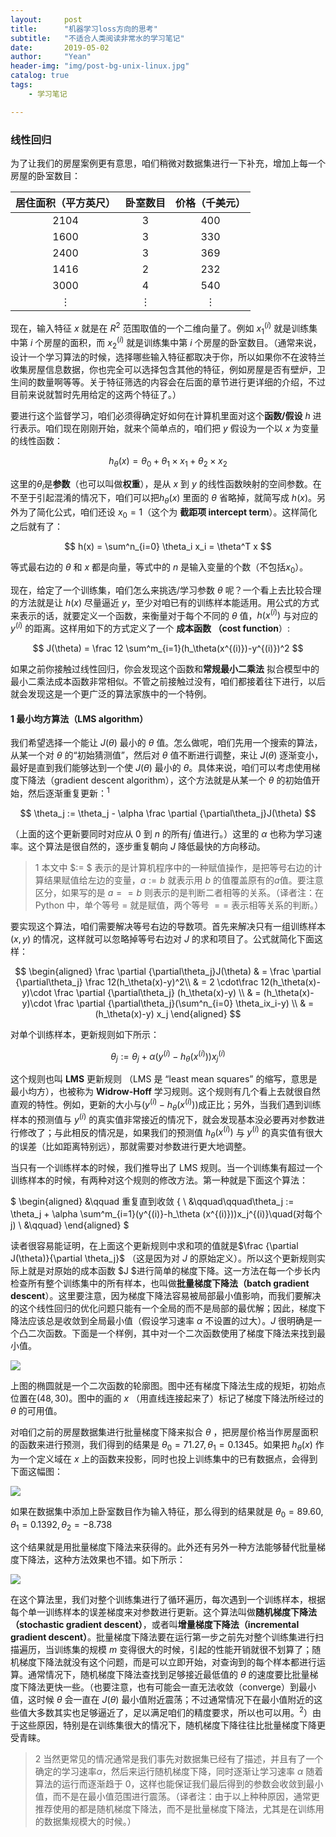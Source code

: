 ```yaml
---
layout:     post
title:      "机器学习loss方向的思考"
subtitle:   "不适合人类阅读非常水的学习笔记"
date:       2019-05-02 
author:     "Yean"
header-img: "img/post-bg-unix-linux.jpg"
catalog: true
tags:
    - 学习笔记

---
```


### 线性回归

为了让我们的房屋案例更有意思，咱们稍微对数据集进行一下补充，增加上每一个房屋的卧室数目：

| 居住面积（平方英尺） | 卧室数目 | 价格（千美元） |
| :------------------: | :------: | :------------: |
|        $2104$        |   $3$    |     $400$      |
|        $1600$        |   $3$    |     $330$      |
|        $2400$        |   $3$    |     $369$      |
|        $1416$        |   $2$    |     $232$      |
|        $3000$        |   $4$    |     $540$      |
|       $\vdots$       | $\vdots$ |    $\vdots$    |

现在，输入特征 $x$ 就是在 $R^2$ 范围取值的一个二维向量了。例如 $x_1^{(i)}$ 就是训练集中第 $i$ 个房屋的面积，而 $x_2^{(i)}$  就是训练集中第 $i$ 个房屋的卧室数目。（通常来说，设计一个学习算法的时候，选择哪些输入特征都取决于你，所以如果你不在波特兰收集房屋信息数据，你也完全可以选择包含其他的特征，例如房屋是否有壁炉，卫生间的数量啊等等。关于特征筛选的内容会在后面的章节进行更详细的介绍，不过目前来说就暂时先用给定的这两个特征了。）

要进行这个监督学习，咱们必须得确定好如何在计算机里面对这个**函数/假设** $h$ 进行表示。咱们现在刚刚开始，就来个简单点的，咱们把 $y$ 假设为一个以 $x$ 为变量的线性函数：

$$
h_\theta  (x) = \theta_0 + \theta_1 \times x_1 + \theta_2 \times x_2
$$

这里的$\theta_i$是**参数**（也可以叫做**权重**），是从 $x$ 到 $y$ 的线性函数映射的空间参数。在不至于引起混淆的情况下，咱们可以把$h_\theta(x)$ 里面的 $\theta$  省略掉，就简写成 $h(x)$。另外为了简化公式，咱们还设 $x_0 = 1$（这个为 **截距项 intercept term**）。这样简化之后就有了：

$$
h(x) = \sum^n_{i=0}  \theta_i x_i = \theta^T x
$$

等式最右边的 $\theta$ 和 $x$ 都是向量，等式中的 $n$ 是输入变量的个数（不包括$x_0$）。

现在，给定了一个训练集，咱们怎么来挑选/学习参数 $\theta$ 呢？一个看上去比较合理的方法就是让 $h(x)$ 尽量逼近 $y$，至少对咱已有的训练样本能适用。用公式的方式来表示的话，就要定义一个函数，来衡量对于每个不同的 $\theta$ 值，$h(x^{(i)})$ 与对应的 $y^{(i)}$ 的距离。这样用如下的方式定义了一个 **成本函数 （cost function**）:

$$
J(\theta) = \frac 12 \sum^m_{i=1}(h_\theta(x^{(i)})-y^{(i)})^2  
$$

如果之前你接触过线性回归，你会发现这个函数和**常规最小二乘法** 拟合模型中的最小二乘法成本函数非常相似。不管之前接触过没有，咱们都接着往下进行，以后就会发现这是一个更广泛的算法家族中的一个特例。
#### 1 最小均方算法（LMS algorithm）

我们希望选择一个能让 $J(\theta)$ 最小的 $\theta$ 值。怎么做呢，咱们先用一个搜索的算法，从某一个对 $\theta$ 的“初始猜测值”，然后对 $\theta$ 值不断进行调整，来让 $J(\theta)$ 逐渐变小，最好是直到我们能够达到一个使 $J(\theta)$ 最小的 $\theta$。具体来说，咱们可以考虑使用梯度下降法（gradient descent algorithm），这个方法就是从某一个 $\theta$ 的初始值开始，然后逐渐重复更新：$^1$

$$
\theta_j := \theta_j - \alpha \frac \partial {\partial\theta_j}J(\theta)
$$

（上面的这个更新要同时对应从 $0$ 到 $n$ 的所有$j$ 值进行。）这里的 $\alpha$ 也称为学习速率。这个算法是很自然的，逐步重复朝向 $J$ 降低最快的方向移动。

>1 本文中 $:= $ 表示的是计算机程序中的一种赋值操作，是把等号右边的计算结果赋值给左边的变量，$a := b$ 就表示用 $b$ 的值覆盖原有的$a$值。要注意区分，如果写的是 $a == b$ 则表示的是判断二者相等的关系。（译者注：在 Python 中，单个等号 $=$ 就是赋值，两个等号 $==$  表示相等关系的判断。）

要实现这个算法，咱们需要解决等号右边的导数项。首先来解决只有一组训练样本 $(x, y)$ 的情况，这样就可以忽略掉等号右边对 $J$ 的求和项目了。公式就简化下面这样：

$$
\begin{aligned}
\frac \partial {\partial\theta_j}J(\theta) & = \frac \partial {\partial\theta_j} \frac  12(h_\theta(x)-y)^2\\
& = 2 \cdot\frac 12(h_\theta(x)-y)\cdot \frac \partial {\partial\theta_j}  (h_\theta(x)-y) \\
& = (h_\theta(x)-y)\cdot \frac \partial {\partial\theta_j}(\sum^n_{i=0} \theta_ix_i-y) \\
& = (h_\theta(x)-y) x_j
\end{aligned}
$$

对单个训练样本，更新规则如下所示：

$$
\theta_j := \theta_j + \alpha (y^{(i)}-h_\theta (x^{(i)}))x_j^{(i)}
$$

这个规则也叫 **LMS** 更新规则 （LMS 是 “least mean squares” 的缩写，意思是最小均方），也被称为 **Widrow-Hoff** 学习规则。这个规则有几个看上去就很自然直观的特性。例如，更新的大小与$(y^{(i)} − h_\theta(x^{(i)}))$成正比；另外，当我们遇到训练样本的预测值与 $y^{(i)}$ 的真实值非常接近的情况下，就会发现基本没必要再对参数进行修改了；与此相反的情况是，如果我们的预测值 $h_\theta(x^{(i)})$ 与 $y^{(i)}$ 的真实值有很大的误差（比如距离特别远），那就需要对参数进行更大地调整。

当只有一个训练样本的时候，我们推导出了 LMS 规则。当一个训练集有超过一个训练样本的时候，有两种对这个规则的修改方法。第一种就是下面这个算法：

$
\begin{aligned}
&\qquad 重复直到收敛 \{ \\
&\qquad\qquad\theta_j := \theta_j + \alpha \sum^m_{i=1}(y^{(i)}-h_\theta (x^{(i)}))x_j^{(i)}\quad(对每个j) \\
&\qquad\}
\end{aligned}
$

读者很容易能证明，在上面这个更新规则中求和项的值就是$\frac {\partial J(\theta)}{\partial \theta_j}$ （这是因为对 $J$ 的原始定义）。所以这个更新规则实际上就是对原始的成本函数 $J $进行简单的梯度下降。这一方法在每一个步长内检查所有整个训练集中的所有样本，也叫做**批量梯度下降法（batch gradient descent**）。这里要注意，因为梯度下降法容易被局部最小值影响，而我们要解决的这个线性回归的优化问题只能有一个全局的而不是局部的最优解；因此，梯度下降法应该总是收敛到全局最小值（假设学习速率 $\alpha$ 不设置的过大）。$J$ 很明确是一个凸二次函数。下面是一个样例，其中对一个二次函数使用了梯度下降法来找到最小值。

![](http://upload-images.jianshu.io/upload_images/1083955-4717323a7ecce9fe.png?imageMogr2/auto-orient/strip%7CimageView2/2/w/1240)

上图的椭圆就是一个二次函数的轮廓图。图中还有梯度下降法生成的规矩，初始点位置在$(48,30)$。图中的画的 $x$ （用直线连接起来了）标记了梯度下降法所经过的 $\theta$ 的可用值。

对咱们之前的房屋数据集进行批量梯度下降来拟合 $\theta$ ，把房屋价格当作房屋面积的函数来进行预测，我们得到的结果是 $\theta_0 = 71.27, \theta_1 = 0.1345$。如果把 $h_{\theta}(x)$ 作为一个定义域在 $x$ 上的函数来投影，同时也投上训练集中的已有数据点，会得到下面这幅图：

![](http://upload-images.jianshu.io/upload_images/1083955-5e5bfea65cc69393.png?imageMogr2/auto-orient/strip%7CimageView2/2/w/1240)

如果在数据集中添加上卧室数目作为输入特征，那么得到的结果就是 $\theta_0 = 89.60, \theta_1 = 0.1392, \theta_2 = −8.738$

这个结果就是用批量梯度下降法来获得的。此外还有另外一种方法能够替代批量梯度下降法，这种方法效果也不错。如下所示：

![](https://upload-images.jianshu.io/upload_images/1083955-91f4980b856fe119.PNG?imageMogr2/auto-orient/strip%7CimageView2/2/w/1240)

在这个算法里，我们对整个训练集进行了循环遍历，每次遇到一个训练样本，根据每个单一训练样本的误差梯度来对参数进行更新。这个算法叫做**随机梯度下降法（stochastic gradient descent）**，或者叫**增量梯度下降法（incremental gradient descent）**。批量梯度下降法要在运行第一步之前先对整个训练集进行扫描遍历，当训练集的规模 $m$ 变得很大的时候，引起的性能开销就很不划算了；随机梯度下降法就没有这个问题，而是可以立即开始，对查询到的每个样本都进行运算。通常情况下，随机梯度下降法查找到足够接近最低值的 $\theta$ 的速度要比批量梯度下降法更快一些。（也要注意，也有可能会一直无法收敛（converge）到最小值，这时候 $\theta$ 会一直在 $J(\theta)$ 最小值附近震荡；不过通常情况下在最小值附近的这些值大多数其实也足够逼近了，足以满足咱们的精度要求，所以也可以用。$^2$）由于这些原因，特别是在训练集很大的情况下，随机梯度下降往往比批量梯度下降更受青睐。

>2 当然更常见的情况通常是我们事先对数据集已经有了描述，并且有了一个确定的学习速率$\alpha$，然后来运行随机梯度下降，同时逐渐让学习速率 $\alpha$ 随着算法的运行而逐渐趋于 $0$，这样也能保证我们最后得到的参数会收敛到最小值，而不是在最小值范围进行震荡。（译者注：由于以上种种原因，通常更推荐使用的都是随机梯度下降法，而不是批量梯度下降法，尤其是在训练用的数据集规模大的时候。）

